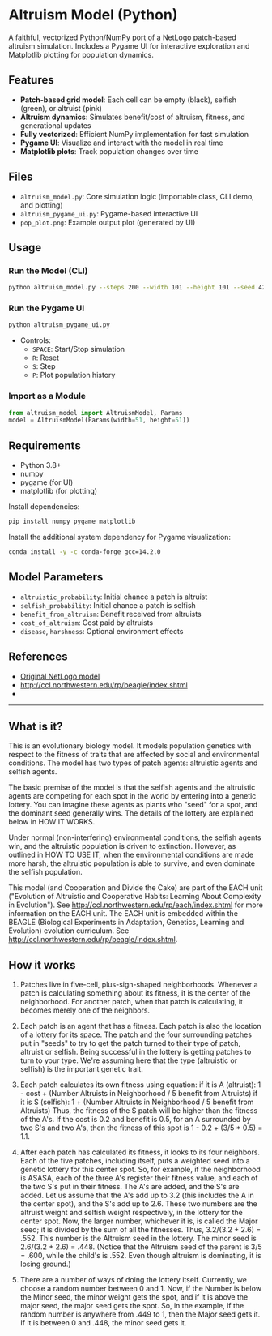 # Altruism Model (Python)

A faithful, vectorized Python/NumPy port of a NetLogo patch-based altruism simulation. Includes a Pygame UI for interactive exploration and Matplotlib plotting for population dynamics.

## Features
- **Patch-based grid model**: Each cell can be empty (black), selfish (green), or altruist (pink)
- **Altruism dynamics**: Simulates benefit/cost of altruism, fitness, and generational updates
- **Fully vectorized**: Efficient NumPy implementation for fast simulation
- **Pygame UI**: Visualize and interact with the model in real time
- **Matplotlib plots**: Track population changes over time

## Files
- `altruism_model.py`: Core simulation logic (importable class, CLI demo, and plotting)
- `altruism_pygame_ui.py`: Pygame-based interactive UI
- `pop_plot.png`: Example output plot (generated by UI)

## Usage
### Run the Model (CLI)
```bash
python altruism_model.py --steps 200 --width 101 --height 101 --seed 42
```

### Run the Pygame UI
```bash
python altruism_pygame_ui.py
```
- Controls:
  - `SPACE`: Start/Stop simulation
  - `R`: Reset
  - `S`: Step
  - `P`: Plot population history

### Import as a Module
```python
from altruism_model import AltruismModel, Params
model = AltruismModel(Params(width=51, height=51))
```

## Requirements
- Python 3.8+
- numpy
- pygame (for UI)
- matplotlib (for plotting)

Install dependencies:
```bash
pip install numpy pygame matplotlib
```
Install the additional system dependency for Pygame visualization:
```bash
conda install -y -c conda-forge gcc=14.2.0
```
## Model Parameters
- `altruistic_probability`: Initial chance a patch is altruist
- `selfish_probability`: Initial chance a patch is selfish
- `benefit_from_altruism`: Benefit received from altruists
- `cost_of_altruism`: Cost paid by altruists
- `disease`, `harshness`: Optional environment effects

## References
- [Original NetLogo model](https://www.netlogoweb.org/launch#https://www.netlogoweb.org/assets/modelslib/Curricular%20Models/BEAGLE%20Evolution/EACH/Altruism.nlogox) 
- http://ccl.northwestern.edu/rp/beagle/index.shtml
- 
---
 ## What is it?

This is an evolutionary biology model. It models population genetics with respect to the fitness of traits that are affected by social and environmental conditions. The model has two types of patch agents: altruistic agents and selfish agents.

The basic premise of the model is that the selfish agents and the altruistic agents are competing for each spot in the world by entering into a genetic lottery. You can imagine these agents as plants who "seed" for a spot, and the dominant seed generally wins. The details of the lottery are explained below in HOW IT WORKS.

Under normal (non-interfering) environmental conditions, the selfish agents win, and the altruistic population is driven to extinction. However, as outlined in HOW TO USE IT, when the environmental conditions are made more harsh, the altruistic population is able to survive, and even dominate the selfish population.

This model (and Cooperation and Divide the Cake) are part of the EACH unit ("Evolution of Altruistic and Cooperative Habits: Learning About Complexity in Evolution"). See http://ccl.northwestern.edu/rp/each/index.shtml for more information on the EACH unit. The EACH unit is embedded within the BEAGLE (Biological Experiments in Adaptation, Genetics, Learning and Evolution) evolution curriculum. See http://ccl.northwestern.edu/rp/beagle/index.shtml.

## How it works

1. Patches live in five-cell, plus-sign-shaped neighborhoods. Whenever a patch is calculating something about its fitness, it is the center of the neighborhood. For another patch, when that patch is calculating, it becomes merely one of the neighbors.

2. Each patch is an agent that has a fitness. Each patch is also the location of a lottery for its space. The patch and the four surrounding patches put in "seeds" to try to get the patch turned to their type of patch, altruist or selfish. Being successful in the lottery is getting patches to turn to your type. We're assuming here that the type (altruistic or selfish) is the important genetic trait.

3. Each patch calculates its own fitness using equation: if it is A (altruist): 1 - cost + (Number Altruists in Neighborhood / 5 benefit from Altruists) if it is S (selfish): 1 + (Number Altruists in Neighborhood / 5 benefit from Altruists) Thus, the fitness of the S patch will be higher than the fitness of the A's. If the cost is 0.2 and benefit is 0.5, for an A surrounded by two S's and two A's, then the fitness of this spot is 1 - 0.2 + (3/5 * 0.5) = 1.1.

4. After each patch has calculated its fitness, it looks to its four neighbors. Each of the five patches, including itself, puts a weighted seed into a genetic lottery for this center spot. So, for example, if the neighborhood is ASASA, each of the three A's register their fitness value, and each of the two S's put in their fitness. The A's are added, and the S's are added. Let us assume that the A's add up to 3.2 (this includes the A in the center spot), and the S's add up to 2.6. These two numbers are the altruist weight and selfish weight respectively, in the lottery for the center spot. Now, the larger number, whichever it is, is called the Major seed; it is divided by the sum of all the fitnesses. Thus, 3.2/(3.2 + 2.6) = .552. This number is the Altruism seed in the lottery. The minor seed is 2.6/(3.2 + 2.6) = .448. (Notice that the Altruism seed of the parent is 3/5 = .600, while the child's is .552. Even though altruism is dominating, it is losing ground.)

5. There are a number of ways of doing the lottery itself. Currently, we choose a random number between 0 and 1. Now, if the Number is below the Minor seed, the minor weight gets the spot, and if it is above the major seed, the major seed gets the spot. So, in the example, if the random number is anywhere from .449 to 1, then the Major seed gets it. If it is between 0 and .448, the minor seed gets it.